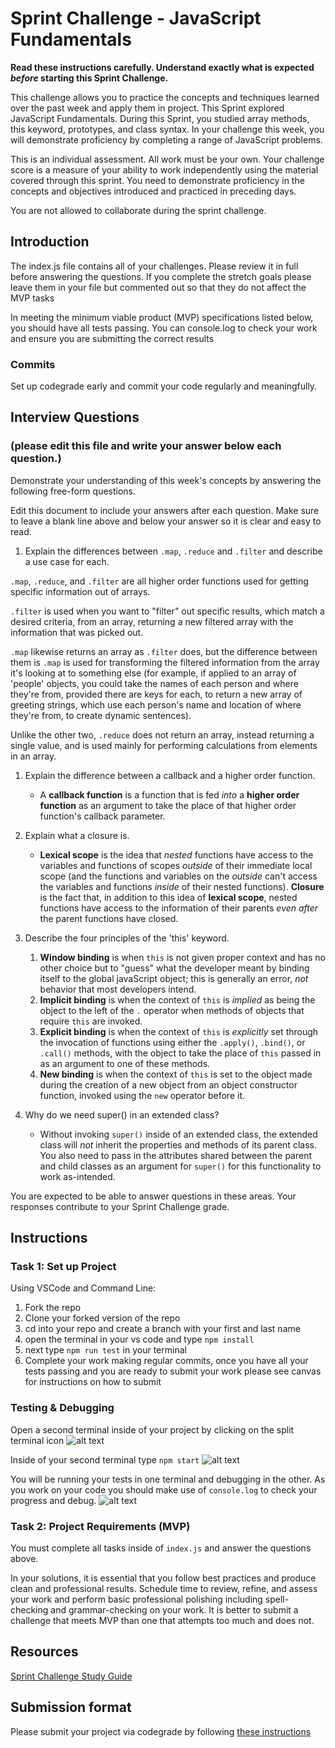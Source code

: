 # Sprint Challenge - JavaScript Fundamentals

**Read these instructions carefully. Understand exactly what is expected _before_ starting this Sprint Challenge.**

This challenge allows you to practice the concepts and techniques learned over the past week and apply them in project. This Sprint explored JavaScript Fundamentals. During this Sprint, you studied array methods, this keyword, prototypes, and class syntax. In your challenge this week, you will demonstrate proficiency by completing a range of JavaScript problems.

This is an individual assessment. All work must be your own. Your challenge score is a measure of your ability to work independently using the material covered through this sprint. You need to demonstrate proficiency in the concepts and objectives introduced and practiced in preceding days.

You are not allowed to collaborate during the sprint challenge.

## Introduction

The index.js file contains all of your challenges. Please review it in full before answering the questions. If you complete the stretch goals please leave them in your file but commented out so that they do not affect the MVP tasks

In meeting the minimum viable product (MVP) specifications listed below, you should have all tests passing. You can console.log to check your work and ensure you are submitting the correct results

### Commits

Set up codegrade early and commit your code regularly and meaningfully.

## Interview Questions

### (please edit this file and write your answer below each question.)

Demonstrate your understanding of this week's concepts by answering the following free-form questions.

Edit this document to include your answers after each question. Make sure to leave a blank line above and below your answer so it is clear and easy to read.

1. Explain the differences between `.map`, `.reduce` and `.filter` and describe a use case for each.

`.map`, `.reduce`, and `.filter` are all higher order functions used for getting specific information out of arrays.

`.filter` is used when you want to "filter" out specific results, which match a desired criteria, from an array, returning a new filtered array with the information that was picked out.

`.map` likewise returns an array as `.filter` does, but the difference between them is `.map` is used for transforming the filtered information from the array it's looking at to something else (for example, if applied to an array of 'people' objects, you could take the names of each person and where they're from, provided there are keys for each, to return a new array of greeting strings, which use each person's name and location of where they're from, to create dynamic sentences).

Unlike the other two, `.reduce` does not return an array, instead returning a single value, and is used mainly for performing calculations from elements in an array.

1. Explain the difference between a callback and a higher order function.

   - A **callback function** is a function that is fed _into_ a **higher order function** as an argument to take the place of that higher order function's callback parameter.

2. Explain what a closure is.

   - **Lexical scope** is the idea that _nested_ functions have access to the variables and functions of scopes _outside_ of their immediate local scope (and the functions and variables on the _outside_ can't access the variables and functions _inside_ of their nested functions). **Closure** is the fact that, in addition to this idea of **lexical scope**, nested functions have access to the information of their parents _even after_ the parent functions have closed.

3. Describe the four principles of the 'this' keyword.

   1. **Window binding** is when `this` is not given proper context and has no other choice but to "guess" what the developer meant by binding itself to the global javaScript object; this is generally an error, _not_ behavior that most developers intend.
   2. **Implicit binding** is when the context of `this` is _implied_ as being the object to the left of the `.` operator when methods of objects that require `this` are invoked.
   3. **Explicit binding** is when the context of `this` is _explicitly_ set through the invocation of functions using either the `.apply()`, `.bind()`, or `.call()` methods, with the object to take the place of `this` passed in as an argument to one of these methods.
   4. **New binding** is when the context of `this` is set to the object made during the creation of a new object from an object constructor function, invoked using the `new` operator before it.

4. Why do we need super() in an extended class?

   - Without invoking `super()` inside of an extended class, the extended class will _not_ inherit the properties and methods of its parent class. You also need to pass in the attributes shared between the parent and child classes as an argument for `super()` for this functionality to work as-intended.

You are expected to be able to answer questions in these areas. Your responses contribute to your Sprint Challenge grade.

## Instructions

### Task 1: Set up Project

Using VSCode and Command Line:

1. Fork the repo
2. Clone your forked version of the repo
3. cd into your repo and create a branch with your first and last name
4. open the terminal in your vs code and type `npm install`
5. next type `npm run test` in your terminal
6. Complete your work making regular commits, once you have all your tests passing and you are ready to submit your work please see canvas for instructions on how to submit

### Testing & Debugging

Open a second terminal inside of your project by clicking on the split terminal icon
![alt text](assets/split_terminal.png "Split Terminal")

Inside of your second terminal type `npm start`
![alt text](assets/npm_start.png "type npm start")

You will be running your tests in one terminal and debugging in the other. As you work on your code you should make use of `console.log` to check your progress and debug.
![alt text](assets/tests_debug_terminal_final.png "your terminal should look like this")

### Task 2: Project Requirements (MVP)

You must complete all tasks inside of `index.js` and answer the questions above.

In your solutions, it is essential that you follow best practices and produce clean and professional results. Schedule time to review, refine, and assess your work and perform basic professional polishing including spell-checking and grammar-checking on your work. It is better to submit a challenge that meets MVP than one that attempts too much and does not.

## Resources

[Sprint Challenge Study Guide](https://www.notion.so/lambdaschool/Unit-1-Sprint-3-Study-Guide-033a9a00659a4ef98c12eb97e49a6110)

## Submission format

Please submit your project via codegrade by following [these instructions](https://www.notion.so/lambdaschool/Submitting-an-assignment-via-Code-Grade-A-Step-by-Step-Walkthrough-07bd65f5f8364e709ecb5064735ce374)
